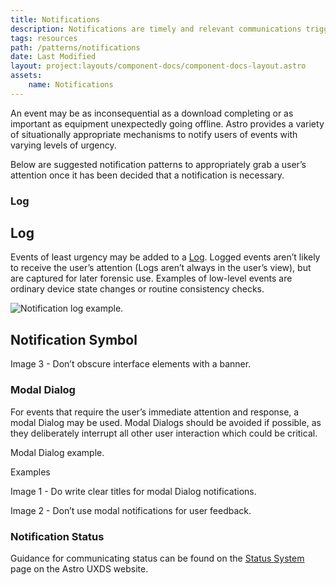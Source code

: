 ```yaml
---
title: Notifications
description: Notifications are timely and relevant communications triggered by a system, application or user action.
tags: resources
path: /patterns/notifications
date: Last Modified
layout: project:layouts/component-docs/component-docs-layout.astro
assets:
    name: Notifications
---
```

An event may be as inconsequential as a download completing or as important as equipment unexpectedly going offline. Astro provides a variety of situationally appropriate mechanisms to notify users of events with varying levels of urgency.

Below are suggested notification patterns to appropriately grab a user’s attention once it has been decided that a notification is necessary.

### Log

## Log

Events of least urgency may be added to a [Log](/components/log). Logged events aren’t likely to receive the user’s attention (Logs aren’t always in the user’s view), but are captured for later forensic use. Examples of low-level events are ordinary device state changes or routine consistency checks.

![Notification log example.](/img/patterns/notifications-log.png)

## Notification Symbol

Image 3 - Don’t obscure interface elements with a banner.

### Modal Dialog

For events that require the user’s immediate attention and response, a modal Dialog may be used. Modal Dialogs should be avoided if possible, as they deliberately interrupt all other user interaction which could be critical.

Modal Dialog example.



Examples

Image 1 - Do write clear titles for modal Dialog notifications.

Image 2 - Don’t use modal notifications for user feedback.

### Notification Status 

Guidance for communicating status can be found on the [Status System](/patterns/status-system/) page on the Astro UXDS website.